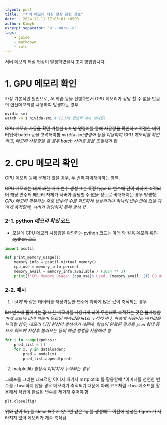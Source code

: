 ```yaml
---
layout: post
title:  "서버 메모리 터짐 현상 관련 정보"
date:   2024-12-11 17:05:01 +0900
author: Kimyh
excerpt_separator: "<!--more-->"
tags:
    - guide
    - markdown
    - rule
---
```


서버 메모리 터짐 현상이 발생하였을시 조치 방법입니다.

<!--more-->

# 1. GPU 메모리 확인

가장 기본적인 원인으로, AI 학습 등을 진행하면서 GPU 메모리가 감당 할 수 없을 만큼의 연산메모리를 사용하여 발생하는 경우

```bash 
nvidia-smi
watch -n 1 nivida-smi # (1초에 한번씩 계속 보여줌)
```

~~GPU 메모리 사용을 확인 가능한 터미널 명령어를 통해 사용량을 확인하고 적절한 데이터입력 batch 등을 고려해야함~~ *`nvidia-smi`명령어 등을 이용하여 GPU 메모리를 확인하고, 메모리 사용량을 클 경우 batch 사이증 등을 조절해야 함*

# 2. CPU 메모리 확인

GPU 메모리 등에 문제가 없을 경우, 두 번째 파악해야하는 영역.

~~CPU 메모리는 대개 과한 매개 변수 생성 또는 특정 type 의 변수에 값이 과하게 축적되어 해당 변수의 메모리 자체가 서버가 감당할 수 없을 정도로 비대해지는 경우 발생함.~~ *CPU 메모리 과부하는 주로 변수의 수를 과도하게 생성하거나 하나의 변수 안에 값을 과하게 축적할때, 서버가 감당하지 못해 발생 함*

### 2-1. ~~python~~ *메모리 확인* 코드

- 모델에 CPU 메모리 사용량을 확인하는 python 코드는 아래 와 같음 ~~메모리 확인 python 코드~~

```python
import psutil

def print_memory_usage():
    memory_info = psutil.virtual_memory()
    cpu_use = memory_info.percent
    memory_avail = memory_info.available / (1024 ** 3)
    print(f'CPU Memory Usage: {cpu_use}% Used, {memory_avail:.2f} GB available')
```

### 2-2. 예시

1.  list*에* ~~와 같은 데이터를 저장가능한 변수에~~ 과하게 많은 값이 축적되는 경우

~~list 변수에 들어가는 값 또한 메모리를 사용하게 되어 무한대로 축적하는 것은 불가능함~~*아래 코드와 같이 학습이 완료된 예측값을 list로 누적하거나, 학습에 사용되는 배치값을 누적할 경우, 메모리 터짐 현상이 발생하기 때문에, 학습이 완료된 결과를 `json` 형태 등으로 하드에 저장후 불러오는 등의 해결 방법을 사용해야 함*


```python
for i in range(epohcs):
    pred_list = []
    for x, y in dataloader:
        pred = model(x)
        pred_list.append(pred)
```

2. matplotlib *활용시 이미지가 누적되는 경우*

그래프를 그리는 대표적인 이미지 패키지 matplotlib 를 활용할때 *이미지를 선언한 변수를 `close`하지 않을 경우 메모리가 축적되기 때문에 아래 코드처럼 `close`메소드를 활용해서 작업이 완료된 변수를 제거해 주어야 함.

```python
plt.close(fig)
```

~~위와 같이 fig 를 close 해주지 않으면 같은 fig 를 생성해도 이전에 생성된 figure 가 사라지지 않아 메모리가 계속 축적됨~~